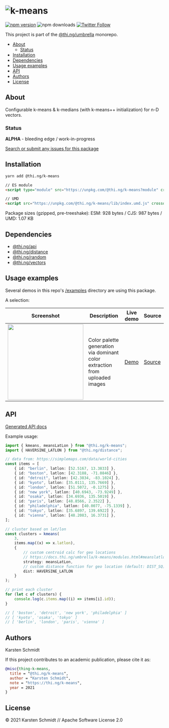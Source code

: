 <!-- This file is generated - DO NOT EDIT! -->

# ![k-means](https://media.thi.ng/umbrella/banners/thing-k-means.svg?1146b8a7)

[![npm version](https://img.shields.io/npm/v/@thi.ng/k-means.svg)](https://www.npmjs.com/package/@thi.ng/k-means)
![npm downloads](https://img.shields.io/npm/dm/@thi.ng/k-means.svg)
[![Twitter Follow](https://img.shields.io/twitter/follow/thing_umbrella.svg?style=flat-square&label=twitter)](https://twitter.com/thing_umbrella)

This project is part of the
[@thi.ng/umbrella](https://github.com/thi-ng/umbrella/) monorepo.

- [About](#about)
  - [Status](#status)
- [Installation](#installation)
- [Dependencies](#dependencies)
- [Usage examples](#usage-examples)
- [API](#api)
- [Authors](#authors)
- [License](#license)

## About

Configurable k-means & k-medians (with k-means++ initialization) for n-D vectors.

### Status

**ALPHA** - bleeding edge / work-in-progress

[Search or submit any issues for this package](https://github.com/thi-ng/umbrella/issues?q=%5Bk-means%5D+in%3Atitle)

## Installation

```bash
yarn add @thi.ng/k-means
```

```html
// ES module
<script type="module" src="https://unpkg.com/@thi.ng/k-means?module" crossorigin></script>

// UMD
<script src="https://unpkg.com/@thi.ng/k-means/lib/index.umd.js" crossorigin></script>
```

Package sizes (gzipped, pre-treeshake): ESM: 928 bytes / CJS: 987 bytes / UMD: 1.07 KB

## Dependencies

- [@thi.ng/api](https://github.com/thi-ng/umbrella/tree/develop/packages/api)
- [@thi.ng/distance](https://github.com/thi-ng/umbrella/tree/develop/packages/distance)
- [@thi.ng/random](https://github.com/thi-ng/umbrella/tree/develop/packages/random)
- [@thi.ng/vectors](https://github.com/thi-ng/umbrella/tree/develop/packages/vectors)

## Usage examples

Several demos in this repo's
[/examples](https://github.com/thi-ng/umbrella/tree/develop/examples)
directory are using this package.

A selection:

| Screenshot                                                                                                             | Description                                                                 | Live demo                                             | Source                                                                             |
| ---------------------------------------------------------------------------------------------------------------------- | --------------------------------------------------------------------------- | ----------------------------------------------------- | ---------------------------------------------------------------------------------- |
| <img src="https://raw.githubusercontent.com/thi-ng/umbrella/develop/assets/examples/dominant-colors.png" width="240"/> | Color palette generation via dominant color extraction from uploaded images | [Demo](https://demo.thi.ng/umbrella/dominant-colors/) | [Source](https://github.com/thi-ng/umbrella/tree/develop/examples/dominant-colors) |

## API

[Generated API docs](https://docs.thi.ng/umbrella/k-means/)

Example usage:

```ts
import { kmeans, meansLatLon } from "@thi.ng/k-means";
import { HAVERSINE_LATLON } from "@thi.ng/distance";

// data from: https://simplemaps.com/data/world-cities
const items = [
    { id: "berlin", latlon: [52.5167, 13.3833] },
    { id: "boston", latlon: [42.3188, -71.0846] },
    { id: "detroit", latlon: [42.3834, -83.1024] },
    { id: "kyoto", latlon: [35.0111, 135.7669] },
    { id: "london", latlon: [51.5072, -0.1275] },
    { id: "new york", latlon: [40.6943, -73.9249] },
    { id: "osaka", latlon: [34.6936, 135.5019] },
    { id: "paris", latlon: [48.8566, 2.3522] },
    { id: "philadelphia", latlon: [40.0077, -75.1339] },
    { id: "tokyo", latlon: [35.6897, 139.6922] },
    { id: "vienna", latlon: [48.2083, 16.3731] },
];

// cluster based on lat/lon
const clusters = kmeans(
    3,
    items.map((x) => x.latlon),
    {
        // custom centroid calc for geo locations
        // https://docs.thi.ng/umbrella/k-means/modules.html#meanslatlon
        strategy: meansLatLon,
        // custom distance function for geo location (default: DIST_SQ)
        dist: HAVERSINE_LATLON
    }
);

// print each cluster
for (let c of clusters) {
    console.log(c.items.map((i) => items[i].id));
}

// [ 'boston', 'detroit', 'new york', 'philadelphia' ]
// [ 'kyoto', 'osaka', 'tokyo' ]
// [ 'berlin', 'london', 'paris', 'vienna' ]
```

## Authors

Karsten Schmidt

If this project contributes to an academic publication, please cite it as:

```bibtex
@misc{thing-k-means,
  title = "@thi.ng/k-means",
  author = "Karsten Schmidt",
  note = "https://thi.ng/k-means",
  year = 2021
}
```

## License

&copy; 2021 Karsten Schmidt // Apache Software License 2.0
